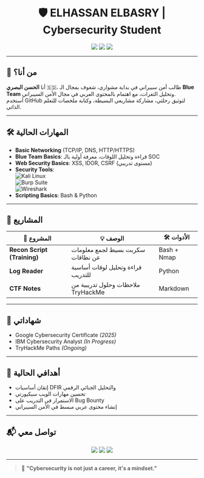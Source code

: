 <h1 align="center">🛡️ ELHASSAN ELBASRY | Cybersecurity Student</h1>

<p align="center">
  <img src="https://img.shields.io/badge/Status-Learning%20Everyday-1E90FF?style=for-the-badge&logo=readme&logoColor=white"/>
  <img src="https://img.shields.io/badge/Focus-Blue%20Team%20%26%20Bug%20Bounty-8A2BE2?style=for-the-badge&logo=target&logoColor=white"/>
  <img src="https://img.shields.io/badge/Tools-Kali%20Linux%20%7C%20Burp%20Suite%20%7C%20Wireshark-FF4500?style=for-the-badge&logo=linux&logoColor=white"/>
</p>

---

## 👤 من أنا؟

أنا **الحسن البصري** 🇸🇩، طالب أمن سيبراني في بداية مشواري، شغوف بمجال الـ **Blue Team** وتحليل الثغرات، مع اهتمام بالمحتوى العربي في مجال الأمن السيبراني.  
أستخدم GitHub لتوثيق رحلتي، مشاركة مشاريعي البسيطة، وكتابة ملخصات للتعلم الذاتي.

---

## 🛠️ المهارات الحالية

- **Basic Networking** (TCP/IP, DNS, HTTP/HTTPS)
- **Blue Team Basics**: قراءة وتحليل اللوقات، معرفة أولية بالـ SOC
- **Web Security Basics**: XSS, IDOR, CSRF (مستوى تدريبي)
- **Security Tools**:  
  ![Kali Linux](https://img.shields.io/badge/-Kali%20Linux-blue?logo=linux&logoColor=white)  
  ![Burp Suite](https://img.shields.io/badge/-Burp%20Suite-orange?logo=burp-suite&logoColor=white)  
  ![Wireshark](https://img.shields.io/badge/-Wireshark-007ACC?logo=wireshark&logoColor=white)
- **Scripting Basics**: Bash & Python

---

## 🚀 المشاريع

| 📌 المشروع | 💡 الوصف | 🛠️ الأدوات |
|------------|---------|------------|
| **Recon Script (Training)** | سكربت بسيط لجمع معلومات عن نطاقات | Bash + Nmap |
| **Log Reader** | قراءة وتحليل لوقات أساسية للتدريب | Python |
| **CTF Notes** | ملاحظات وحلول تدريبية من TryHackMe | Markdown |

---

## 📜 شهاداتي

- Google Cybersecurity Certificate *(2025)*  
- IBM Cybersecurity Analyst *(In Progress)*  
- TryHackMe Paths *(Ongoing)*

---

## 🎯 أهدافي الحالية

- إتقان أساسيات DFIR والتحليل الجنائي الرقمي
- تحسين مهارات الويب سيكيورتي
- الاستمرار في التدريب على Bug Bounty
- إنشاء محتوى عربي مبسط في الأمن السيبراني

---

## 📬 تواصل معي

<p align="center">
  <a href="https://linkedin.com/in/your-profile"><img src="https://img.shields.io/badge/-LinkedIn-0A66C2?style=for-the-badge&logo=linkedin&logoColor=white"/></a>
  <a href="https://twitter.com/your-handle"><img src="https://img.shields.io/badge/-Twitter-1DA1F2?style=for-the-badge&logo=twitter&logoColor=white"/></a>
  <a href="mailto:your@email.com"><img src="https://img.shields.io/badge/-Email-EA4335?style=for-the-badge&logo=gmail&logoColor=white"/></a>
</p>

---

> 💬 **"Cybersecurity is not just a career, it's a mindset."**
